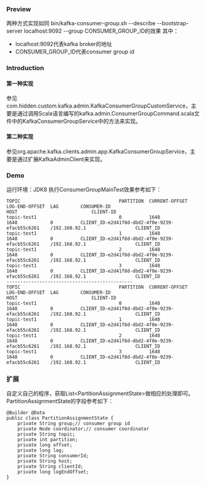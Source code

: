 
### Preview
两种方式实现如同 bin/kafka-consumer-group.sh --describe --bootstrap-server localhost:9092 --group CONSUMER_GROUP_ID的效果
其中：
 - localhost:9092代表kafka broker的地址
 - CONSUMER_GROUP_ID代表consumer group id
 
### Introduction
#### 第一种实现
参见com.hidden.custom.kafka.admin.KafkaConsumerGroupCustomService，主要是通过调用Scala语言编写的kafka.admin.ConsumerGroupCommand.scala文件中的KafkaConsumerGroupService中的方法来实现。
#### 第二种实现
参见org.apache.kafka.clients.admin.app.KafkaConsumerGroupService，主要是通过扩展KafkaAdminClient来实现。

### Demo
运行环境：JDK8
执行ConsumerGroupMainTest效果参考如下：

```
TOPIC                                    PARTITION  CURRENT-OFFSET  LOG-END-OFFSET  LAG        CONSUMER-ID                                       HOST                           CLIENT-ID
topic-test1                              0          1648            1648            0          CLIENT_ID-e2d41f8d-dbd2-4f0e-9239-efacb55c6261    /192.168.92.1                  CLIENT_ID
topic-test1                              1          1648            1648            0          CLIENT_ID-e2d41f8d-dbd2-4f0e-9239-efacb55c6261    /192.168.92.1                  CLIENT_ID
topic-test1                              2          1648            1648            0          CLIENT_ID-e2d41f8d-dbd2-4f0e-9239-efacb55c6261    /192.168.92.1                  CLIENT_ID
topic-test1                              3          1648            1648            0          CLIENT_ID-e2d41f8d-dbd2-4f0e-9239-efacb55c6261    /192.168.92.1                  CLIENT_ID
----------------------------------------------
TOPIC                                    PARTITION  CURRENT-OFFSET  LOG-END-OFFSET  LAG        CONSUMER-ID                                       HOST                           CLIENT-ID
topic-test1                              0          1648            1648            0          CLIENT_ID-e2d41f8d-dbd2-4f0e-9239-efacb55c6261    /192.168.92.1                  CLIENT_ID
topic-test1                              1          1648            1648            0          CLIENT_ID-e2d41f8d-dbd2-4f0e-9239-efacb55c6261    /192.168.92.1                  CLIENT_ID
topic-test1                              2          1648            1648            0          CLIENT_ID-e2d41f8d-dbd2-4f0e-9239-efacb55c6261    /192.168.92.1                  CLIENT_ID
topic-test1                              3          1648            1648            0          CLIENT_ID-e2d41f8d-dbd2-4f0e-9239-efacb55c6261    /192.168.92.1                  CLIENT_ID
```

### 扩展
自定义自己的程序，获取List&lt;PartitionAssignmentState>做相应的处理即可。PartitionAssignmentState的字段参考如下：
```
@Builder @Data
public class PartitionAssignmentState {
    private String group;// consumer group id
    private Node coordinator;// consumer coordinator
    private String topic;
    private int partition;
    private long offset;
    private long lag;
    private String consumerId;
    private String host;
    private String clientId;
    private long logEndOffset;
}
```
